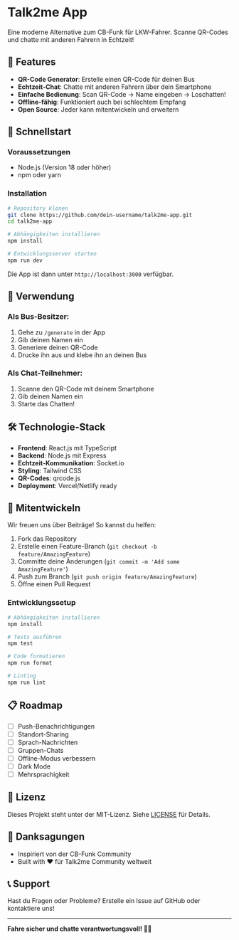 # Talk2me App

Eine moderne Alternative zum CB-Funk für LKW-Fahrer. Scanne QR-Codes und chatte mit anderen Fahrern in Echtzeit!

## 🎯 Features

- **QR-Code Generator**: Erstelle einen QR-Code für deinen Bus
- **Echtzeit-Chat**: Chatte mit anderen Fahrern über dein Smartphone
- **Einfache Bedienung**: Scan QR-Code → Name eingeben → Loschatten!
- **Offline-fähig**: Funktioniert auch bei schlechtem Empfang
- **Open Source**: Jeder kann mitentwickeln und erweitern

## 🚀 Schnellstart

### Voraussetzungen
- Node.js (Version 18 oder höher)
- npm oder yarn

### Installation

```bash
# Repository klonen
git clone https://github.com/dein-username/talk2me-app.git
cd talk2me-app

# Abhängigkeiten installieren
npm install

# Entwicklungsserver starten
npm run dev
```

Die App ist dann unter `http://localhost:3000` verfügbar.

## 📱 Verwendung

### Als Bus-Besitzer:
1. Gehe zu `/generate` in der App
2. Gib deinen Namen ein
3. Generiere deinen QR-Code
4. Drucke ihn aus und klebe ihn an deinen Bus

### Als Chat-Teilnehmer:
1. Scanne den QR-Code mit deinem Smartphone
2. Gib deinen Namen ein
3. Starte das Chatten!

## 🛠️ Technologie-Stack

- **Frontend**: React.js mit TypeScript
- **Backend**: Node.js mit Express
- **Echtzeit-Kommunikation**: Socket.io
- **Styling**: Tailwind CSS
- **QR-Codes**: qrcode.js
- **Deployment**: Vercel/Netlify ready

## 🤝 Mitentwickeln

Wir freuen uns über Beiträge! So kannst du helfen:

1. Fork das Repository
2. Erstelle einen Feature-Branch (`git checkout -b feature/AmazingFeature`)
3. Committe deine Änderungen (`git commit -m 'Add some AmazingFeature'`)
4. Push zum Branch (`git push origin feature/AmazingFeature`)
5. Öffne einen Pull Request

### Entwicklungssetup

```bash
# Abhängigkeiten installieren
npm install

# Tests ausführen
npm test

# Code formatieren
npm run format

# Linting
npm run lint
```

## 📋 Roadmap

- [ ] Push-Benachrichtigungen
- [ ] Standort-Sharing
- [ ] Sprach-Nachrichten
- [ ] Gruppen-Chats
- [ ] Offline-Modus verbessern
- [ ] Dark Mode
- [ ] Mehrsprachigkeit

## 📄 Lizenz

Dieses Projekt steht unter der MIT-Lizenz. Siehe [LICENSE](LICENSE) für Details.

## 🙏 Danksagungen

- Inspiriert von der CB-Funk Community
- Built with ❤️ für Talk2me Community weltweit

## 📞 Support

Hast du Fragen oder Probleme? Erstelle ein Issue auf GitHub oder kontaktiere uns!

---

**Fahre sicher und chatte verantwortungsvoll! 🚐💬** 
